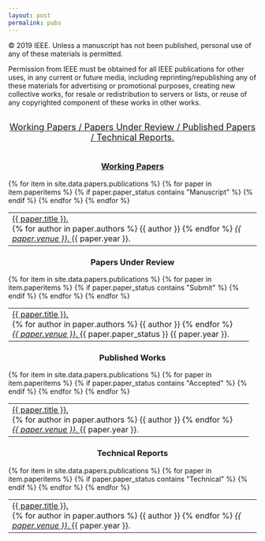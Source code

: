 ```yaml
---
layout: post
permalink: pubs
---
```

<?php include_once("analyticstracking.php") ?>

<table class="table table-hover" >
	<!--For the IEEE publications on this page, be sure to follow the <a href="https://journals.ieeeauthorcenter.ieee.org/become-an-ieee-journal-author/publishing-ethics/guidelines-and-policies/policy-posting-your-journal-article">IEEE ethics and guidelines policy</a> when citing or using any of these materials. A skeleton of the policy is posted in the following paragraph.
	<hr> -->

© 2019 IEEE.  Unless a manuscript has not been published, personal use of any of these materials is permitted.

Permission from IEEE must be obtained for all IEEE publications for other uses, in any current or future media, including reprinting/republishing any of these materials for advertising or promotional purposes, creating new collective works, for resale or redistribution to servers or lists, or reuse of any copyrighted component of these works in other works.<br><br>

<center>
<a href="#unpubs"><font size="4">Working Papers / </font></a>
<a href="#revs"><font size="4">Papers Under Review / </font></a>
<a href="#pubs"><font size="4">Published Papers / </font></a>
<a href="#reps"><font size="4">Technical Reports.</font></a>
</center>


<a name="unpubs"></a>
<table  class="table table-hover" >	
  	<center><h3><b><a href="https://en.wikipedia.org/wiki/Working_paper">Working Papers</a></b></h3></center>
		{% for item in site.data.papers.publications %}
	    	{% for paper in item.paperitems %}
	          	{% if paper.paper_status contains "Manuscript" %}
		        	<tr>
		          		<td width="95%" align="left"><a href="{{ paper.location }}" 	target="blank">{{  paper.title  }}.</a><br>
		          			{% for author in paper.authors %}
		          				{{ author  }}
		          			{% endfor %} 
		      				<a href="{{ paper.venue_web }}" target="blank"><i>{{ paper.venue }}</i>.  </a> {{ paper.year }}.
			      		</td>
		      		</tr>
		      	{% endif %}
	    	{% endfor %}
	  	{% endfor %}	
</table>

<a name="revs"></a>
<table  class="table table-hover" >	
  	<center><h3><b>Papers Under Review</b></h3></center>
		{% for item in site.data.papers.publications %}
	    	{% for paper in item.paperitems %}
	          	{% if paper.paper_status contains "Submit" %}
		        	<tr>
		          		<td width="95%" align="left"><a href="{{ paper.location }}" 	target="blank">{{  paper.title  }}.</a><br>
		          			{% for author in paper.authors %}
		          				{{ author  }}
		          			{% endfor %}<br>
		      				<a href="{{ paper.venue_web }}" target="blank"><i>{{ paper.venue }}</i>.  </a> {{ paper.paper_status }} {{ paper.year }}.
			      		</td>
		      		</tr>
		      	{% endif %}
	    	{% endfor %}
	  	{% endfor %}	
</table>

<a name="pubs"></a>
<table  class="table table-hover" >	
<center><h3><b>Published Works</b></h3></center>
		{% for item in site.data.papers.publications %}
	    	{% for paper in item.paperitems %}
	          	{% if paper.paper_status contains "Accepted" %}
		        	<tr>
		          		<td width="95%" align="left"><a href="{{ paper.location }}" 	target="blank">{{  paper.title  }}.</a><br>
		          			{% for author in paper.authors %}
		          				{{ author  }}
		          			{% endfor %}<br>
		      				<a href="{{ paper.venue_web }}" target="blank"><i>{{ paper.venue }}</i>.  </a> {{ paper.year }}.<br>
			      		</td>
		      		</tr>
		      	{% endif %}
	    	{% endfor %}
	  	{% endfor %} 	
</table>

<a name="reps"></a>
<table  class="table table-hover" >	
  	<center><h3><b>Technical Reports</b></h3></center>
		{% for item in site.data.papers.publications %}
	    	{% for paper in item.paperitems %}
	          	{% if paper.paper_status contains "Technical" %}
		        	<tr>
		          		<td width="95%" align="left"><a href="{{ paper.location }}" 	target="blank">{{  paper.title  }}.</a><br>
		          			{% for author in paper.authors %}
		          				{{ author  }}
		          			{% endfor %} 
		      				<a href="{{ paper.venue_web }}" target="blank"><i>{{ paper.venue }}</i>.  </a> {{ paper.year }}.
			      		</td>
		      		</tr>
		      	{% endif %}
	    	{% endfor %}
	  	{% endfor %}	
</table>



<!--     {% for item in site.data.papers.publications %}
    	{% for paper in item.paperitems %}
	        <tr>
	          <td width="95%" align="left"><a href="{{ paper.location }}" target="blank">{{  paper.title  }}.</a><br>
	          	{% for author in paper.authors %}
	          		{{ author  }}
	          	{% endfor %}<br>
	          	{% if paper.venue_web %}
		          	{% if paper.paper_status !="Accepted" %}
	      				({{ paper.paper_status }}) <a href="{{ paper.venue_web }}" target="blank">{{ paper.venue }},  </a> {{ paper.year }}.
	      			{% else %}
	      				(Appeared in) <a href="{{ paper.venue_web }}" target="blank">{{ paper.venue }}.  </a> {{ paper.year }}.
	      			{% endif %}
		      	{% else %}
		      		({{ paper.paper_status }}) {{ paper.venue }}.
		      	{% endif %}
		      	</td>
	      	</tr>
    	{% endfor %}
  	{% endfor %} -->	  	